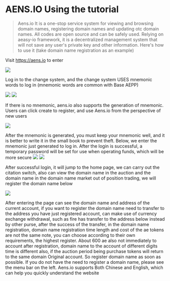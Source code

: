 # AENS.IO Using the tutorial
> Aens.io It is a one-stop service system for viewing and browsing domain names, registering domain names and updating otc domain names. All codes are open source and can be safely used. Relying on aeasy-io framework, it is a decentralized management system that will not save any user's private key and other information.
Here's how to use it (take domain name registration as an example)

 
Visit https://aens.io to enter

![](https://www.showdoc.cc/server/api/common/visitfile/sign/c9b3933a7a03aea2c519ecf888afa7e0?showdoc=.jpg)

Log in to the change system, and the change system USES mnemonic words to log in (mnemonic words are common with Base AEPP)

![](https://www.showdoc.cc/server/api/common/visitfile/sign/9bf5549c8d77fad4cac9858b6f9df8cb?showdoc=.jpg)
![](https://www.showdoc.cc/server/api/common/visitfile/sign/e63f797c9c8811539e4ef15ae37941f7?showdoc=.jpg)

If there is no mnemonic, aens.io also supports the generation of mnemonic. Users can click create to register, and use Aens.io from the perspective of new users

![](https://www.showdoc.cc/server/api/common/visitfile/sign/eb779273fcc13e04104e57792987eacd?showdoc=.jpg)


After the mnemonic is generated, you must keep your mnemonic well, and it is better to write it in the small book to prevent theft. Below, we enter the mnemonic just generated to log in. After the login is successful, a temporary password will be set for use when operating funds, which will be more secure
![](https://www.showdoc.cc/server/api/common/visitfile/sign/d38e39da97c430c28b018321d2f82619?showdoc=.jpg)
![](https://www.showdoc.cc/server/api/common/visitfile/sign/fe1aeb31bf2e4839292cd2e007665ddf?showdoc=.jpg)


After successful login, it will jump to the home page, we can carry out the citation switch, also can view the domain name in the auction and the domain name in the domain name market out of position trading, we will register the domain name below


![](https://www.showdoc.cc/server/api/common/visitfile/sign/3970189915ae51c5d99dfeceb52a5f9c?showdoc=.jpg)


After entering the page can see the domain name and address of the current account, if you want to register the domain name need to transfer to the address you have just registered account, can make use of currency exchange withdrawal, such as fire has transfer to the address below instead by other purse, after the success of the transfer, in the domain name registration, domain name registration time length and cost of the ae tokens are not the same note, you can choose according to their own requirements, the highest register. About 600 ae also not immediately to account after registration, domain name to the account of different digits time is different also, if the auction period being purchase tokens will return to the same domain Original account. So register domain name as soon as possible.
If you do not have the need to register a domain name, please see the menu bar on the left. Aens.io supports Both Chinese and English, which can help you quickly understand the website

